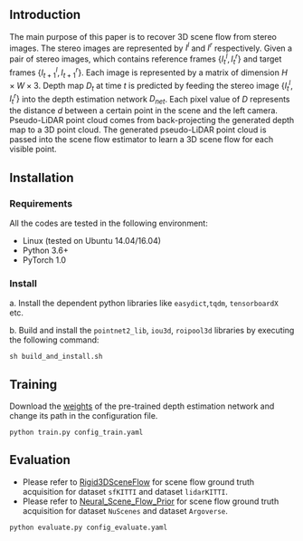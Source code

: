  ## Introduction
The main purpose of this paper is to recover 3D scene flow from stereo images. The stereo images are represented by $I^l$ and $I^r$ respectively. Given a pair of stereo images, which contains reference frames $\{I_{t}^l, I_{t}^r\}$ and target frames $\{I_{t+1}^l, I_{t+1}^r\}$. Each image is represented by a matrix of dimension $H\times W\times 3$. Depth map $D_t$ at time $t$ is predicted by feeding the stereo image $\{I_{t}^l, I_{t}^r\}$ into the depth estimation network $D_{net}$. Each pixel value of $D$ represents the distance $d$ between a certain point in the scene and the left camera. Pseudo-LiDAR point cloud comes from back-projecting the generated depth map to a 3D point cloud. The generated pseudo-LiDAR point cloud is passed into the scene flow estimator to learn a 3D scene flow for each visible point.


## Installation
### Requirements
All the codes are tested in the following environment:
* Linux (tested on Ubuntu 14.04/16.04)
* Python 3.6+
* PyTorch 1.0

### Install


a. Install the dependent python libraries like `easydict`,`tqdm`, `tensorboardX ` etc.

b. Build and install the `pointnet2_lib`, `iou3d`, `roipool3d` libraries by executing the following command:
```shell
sh build_and_install.sh
```


## Training
Download the <a href="https://pan.baidu.com/s/1USMcnw-hkkuP60-8P9pU8w?pwd=ck98">weights</a> of the pre-trained depth estimation network and change its path in the configuration file.
```
python train.py config_train.yaml
```

## Evaluation
* Please refer to <a href="https://github.com/zgojcic/Rigid3DSceneFlow">Rigid3DSceneFlow</a> for scene flow ground truth acquisition for dataset ```sfKITTI``` and dataset ```lidarKITTI```.
* Please refer to <a href="https://github.com/Lilac-Lee/Neural_Scene_Flow_Prior">Neural_Scene_Flow_Prior</a> for scene flow ground truth acquisition for dataset ```NuScenes``` and dataset ```Argoverse```.
```
python evaluate.py config_evaluate.yaml
```
